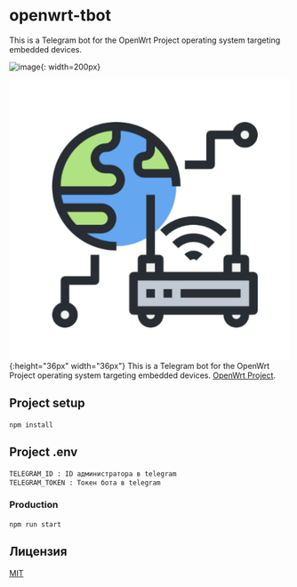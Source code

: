 # openwrt-tbot

This is a Telegram bot for the OpenWrt Project operating system targeting embedded devices.

![image](https://octodex.github.com/images/yaktocat.png "This is a tooltip"){: width=200px}

![OpenWrt Telegram Bot Logo](logo.png){:height="36px" width="36px"} This is a Telegram bot for the OpenWrt Project operating system targeting embedded devices. [OpenWrt Project](https://openwrt.org/).

## Project setup

```
npm install
```

## Project .env

```
TELEGRAM_ID : ID администратора в telegram
TELEGRAM_TOKEN : Токен бота в telegram
```

### Production

```
npm run start
```

## Лицензия

[MIT](LICENSE)
